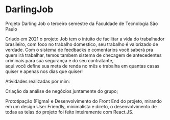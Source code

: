 # DarlingJob
Projeto Darling Job o terceiro semestre da Faculdade de Tecnologia São Paulo

Criado em 2021 o projeto Job tem o intuito de facilitar a vida do trabalhador brasileiro, 
com foco no trabalho domestico, seu trabalho é valorizado de verdade. 
Com o sistema de feedbacks e comentarios você saberá pra quem irá trabalhar, 
temos tambem sistema de checagem de antecedentes criminais para sua segurança e do seu contratante,  
aqui você define sua meta de renda no mês e trabalha em quantas casas quiser e apenas nos dias que quiser!

Atividades realizadas por mim:

Criação da análise de negócios juntamente do grupo;

Prototipação (Figma) e Desenvolvimento do Front End do projeto, mirando em um design User Friendly, minimalista e direto,
o desenvolvimento de todas as telas do projeto foi feito inteiramente com React.JS.
